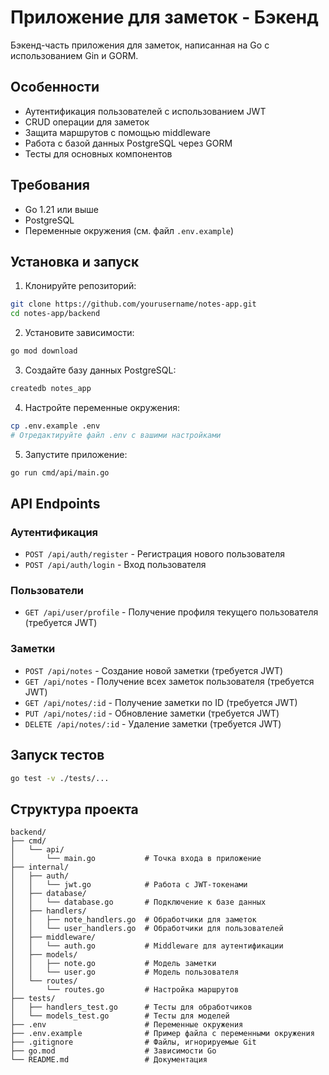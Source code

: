 # Приложение для заметок - Бэкенд

Бэкенд-часть приложения для заметок, написанная на Go с использованием Gin и GORM.

## Особенности

- Аутентификация пользователей с использованием JWT
- CRUD операции для заметок
- Защита маршрутов с помощью middleware
- Работа с базой данных PostgreSQL через GORM
- Тесты для основных компонентов

## Требования

- Go 1.21 или выше
- PostgreSQL
- Переменные окружения (см. файл `.env.example`)

## Установка и запуск

1. Клонируйте репозиторий:

```bash
git clone https://github.com/yourusername/notes-app.git
cd notes-app/backend
```

2. Установите зависимости:

```bash
go mod download
```

3. Создайте базу данных PostgreSQL:

```bash
createdb notes_app
```

4. Настройте переменные окружения:

```bash
cp .env.example .env
# Отредактируйте файл .env с вашими настройками
```

5. Запустите приложение:

```bash
go run cmd/api/main.go
```

## API Endpoints

### Аутентификация

- `POST /api/auth/register` - Регистрация нового пользователя
- `POST /api/auth/login` - Вход пользователя

### Пользователи

- `GET /api/user/profile` - Получение профиля текущего пользователя (требуется JWT)

### Заметки

- `POST /api/notes` - Создание новой заметки (требуется JWT)
- `GET /api/notes` - Получение всех заметок пользователя (требуется JWT)
- `GET /api/notes/:id` - Получение заметки по ID (требуется JWT)
- `PUT /api/notes/:id` - Обновление заметки (требуется JWT)
- `DELETE /api/notes/:id` - Удаление заметки (требуется JWT)

## Запуск тестов

```bash
go test -v ./tests/...
```

## Структура проекта

```
backend/
├── cmd/
│   └── api/
│       └── main.go           # Точка входа в приложение
├── internal/
│   ├── auth/
│   │   └── jwt.go            # Работа с JWT-токенами
│   ├── database/
│   │   └── database.go       # Подключение к базе данных
│   ├── handlers/
│   │   ├── note_handlers.go  # Обработчики для заметок
│   │   └── user_handlers.go  # Обработчики для пользователей
│   ├── middleware/
│   │   └── auth.go           # Middleware для аутентификации
│   ├── models/
│   │   ├── note.go           # Модель заметки
│   │   └── user.go           # Модель пользователя
│   └── routes/
│       └── routes.go         # Настройка маршрутов
├── tests/
│   ├── handlers_test.go      # Тесты для обработчиков
│   └── models_test.go        # Тесты для моделей
├── .env                      # Переменные окружения
├── .env.example              # Пример файла с переменными окружения
├── .gitignore                # Файлы, игнорируемые Git
├── go.mod                    # Зависимости Go
└── README.md                 # Документация
```
